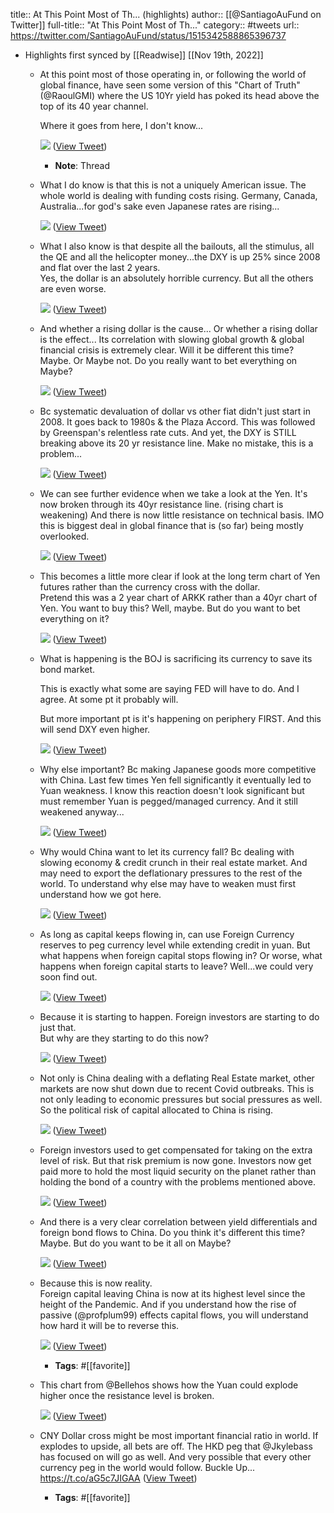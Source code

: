 title:: At This Point Most of Th... (highlights)
author:: [[@SantiagoAuFund on Twitter]]
full-title:: "At This Point Most of Th..."
category:: #tweets
url:: https://twitter.com/SantiagoAuFund/status/1515342588865396737

- Highlights first synced by [[Readwise]] [[Nov 19th, 2022]]
	- At this point most of those operating in, or following the world of global finance, have seen some version of this "Chart of Truth" (@RaoulGMI) where the US 10Yr yield has poked its head above the top of its 40 year channel.
	  
	  Where it goes from here, I don't know... 
	  
	  ![](https://pbs.twimg.com/media/FQeBYV6X0AcKeH_.jpg) ([View Tweet](https://twitter.com/SantiagoAuFund/status/1515342588865396737))
		- **Note**: Thread
	- What I do know is that this is not a uniquely American issue.  The whole world is dealing with funding costs rising.  Germany, Canada, Australia...for god's sake even Japanese rates are rising... 
	  
	  ![](https://pbs.twimg.com/media/FQeBetyWQAEaGWm.jpg) ([View Tweet](https://twitter.com/SantiagoAuFund/status/1515342594934546433))
	- What I also know is that despite all the bailouts, all the stimulus, all the QE and all the helicopter money...the DXY is up 25% since 2008 and flat over the last 2 years.  
	  Yes, the dollar is an absolutely horrible currency.
	  But all the others are even worse. 
	  
	  ![](https://pbs.twimg.com/media/FQeFORZXIAUnRLZ.jpg) ([View Tweet](https://twitter.com/SantiagoAuFund/status/1515342600894566405))
	- And whether a rising dollar is the cause...
	  Or whether a rising dollar is the effect...
	  Its correlation with slowing global growth & global financial crisis is extremely clear.
	  Will it be different this time?
	  Maybe.
	  Or Maybe not.
	  Do you really want to bet everything on Maybe? 
	  
	  ![](https://pbs.twimg.com/media/FQeF4wIXEAcabGp.png) ([View Tweet](https://twitter.com/SantiagoAuFund/status/1515342606150078468))
	- Bc systematic devaluation of dollar vs other fiat didn't just start in 2008. It goes back to 1980s & the Plaza Accord. This was followed by Greenspan's relentless rate cuts.  And yet, the DXY is STILL breaking above its 20 yr resistance line.
	  Make no mistake, this is a problem... 
	  
	  ![](https://pbs.twimg.com/media/FQeGi5VXMAUAGDe.png) ([View Tweet](https://twitter.com/SantiagoAuFund/status/1515342611065806853))
	- We can see further evidence when we take a look at the Yen. It's now broken through its 40yr resistance line. (rising chart is weakening) And there is now little resistance on technical basis. IMO this is biggest deal in global finance that is (so far) being mostly overlooked. 
	  
	  ![](https://pbs.twimg.com/media/FQeHnWDX0AQG9ZR.png) ([View Tweet](https://twitter.com/SantiagoAuFund/status/1515342616279363590))
	- This becomes a little more clear if look at the long term chart of Yen futures rather than the currency cross with the dollar.  
	  Pretend this was a 2 year chart of ARKK rather than a 40yr chart of Yen. You want to buy this?
	  Well, maybe. But do you want to bet everything on it? 
	  
	  ![](https://pbs.twimg.com/media/FQeI9nQXoAICjQz.png) ([View Tweet](https://twitter.com/SantiagoAuFund/status/1515342621144723463))
	- What is happening is the BOJ is sacrificing its currency to save its bond market.
	  
	  This is exactly what some are saying FED will have to do. And I agree. At some pt it probably will.
	  
	  But more important pt is it's happening on periphery FIRST. And this will send DXY even higher. 
	  
	  ![](https://pbs.twimg.com/media/FQeKG8zX0A0MpGu.png) ([View Tweet](https://twitter.com/SantiagoAuFund/status/1515342625615880195))
	- Why else important?
	  Bc making Japanese goods more competitive with China. Last few times Yen fell significantly it eventually led to Yuan weakness. I know this reaction doesn't look significant but must remember Yuan is pegged/managed currency. And it still weakened anyway... 
	  
	  ![](https://pbs.twimg.com/media/FQeLJJCWUAA7vh8.png) ([View Tweet](https://twitter.com/SantiagoAuFund/status/1515342630950948864))
	- Why would China want to let its currency fall?
	  Bc dealing with slowing economy & credit crunch in their real estate market. And may need to export the deflationary pressures to the rest of the world. To understand why else may have to weaken must first understand how we got here. 
	  
	  ![](https://pbs.twimg.com/media/FQeNbLsWQAQv26h.png) ([View Tweet](https://twitter.com/SantiagoAuFund/status/1515342635443097605))
	- As long as capital keeps flowing in, can use Foreign Currency reserves to peg currency level while extending credit in yuan. But what happens when foreign capital stops flowing in?  Or worse, what happens when foreign capital starts to leave?
	  Well...we could very soon find out. 
	  
	  ![](https://pbs.twimg.com/media/FQeN3eTXwAY6ZDE.png) ([View Tweet](https://twitter.com/SantiagoAuFund/status/1515342640312688658))
	- Because it is starting to happen.
	  Foreign investors are starting to do just that.  
	  But why are they starting to do this  now? 
	  
	  ![](https://pbs.twimg.com/media/FQePLhcWQAMpMPm.png) ([View Tweet](https://twitter.com/SantiagoAuFund/status/1515342645643653120))
	- Not only is China dealing with a deflating Real Estate market, other markets are now shut down due to recent Covid outbreaks.  This is not only leading to economic pressures but social pressures as well. So the political risk of capital allocated to China is rising. 
	  
	  ![](https://pbs.twimg.com/media/FQePotCWYAgfwzn.png) ([View Tweet](https://twitter.com/SantiagoAuFund/status/1515342650693595140))
	- Foreign investors used to get compensated for taking on the extra level of risk.  But that risk premium is now gone.  Investors now get paid more to hold the most liquid security on the planet rather than holding the bond of a country with the problems mentioned above. 
	  
	  ![](https://pbs.twimg.com/media/FQeQgYiXsAsG5tB.png) ([View Tweet](https://twitter.com/SantiagoAuFund/status/1515342655319941123))
	- And there is a very clear correlation between yield differentials and foreign bond flows to China.
	  Do you think it's different this time?
	  Maybe.
	  But do you want to be it all on Maybe? 
	  
	  ![](https://pbs.twimg.com/media/FQeQ-UKXwAY0SDY.png) ([View Tweet](https://twitter.com/SantiagoAuFund/status/1515342660223082500))
	- Because this is now reality.  
	  Foreign capital leaving China is now at its highest level since the height of the Pandemic. 
	  And if you understand how the rise of passive (@profplum99) effects capital flows, you will understand how hard it will be to reverse this. 
	  
	  ![](https://pbs.twimg.com/media/FQeRXLzWUAk8Zr7.png) ([View Tweet](https://twitter.com/SantiagoAuFund/status/1515342664945881089))
		- **Tags**: #[[favorite]]
	- This chart from @Bellehos shows how the Yuan could explode higher once the resistance level is broken. 
	  
	  ![](https://pbs.twimg.com/media/FQeSAzPXoAUSMJs.png) ([View Tweet](https://twitter.com/SantiagoAuFund/status/1515342669853208581))
	- CNY Dollar cross might be most important financial ratio in world. If explodes to upside, all bets are off. The HKD peg that @Jkylebass has focused on will go as well. And very possible that every other currency peg in the world would follow.
	  Buckle Up...
	  https://t.co/aG5c7JIGAA ([View Tweet](https://twitter.com/SantiagoAuFund/status/1515342672596250625))
		- **Tags**: #[[favorite]]